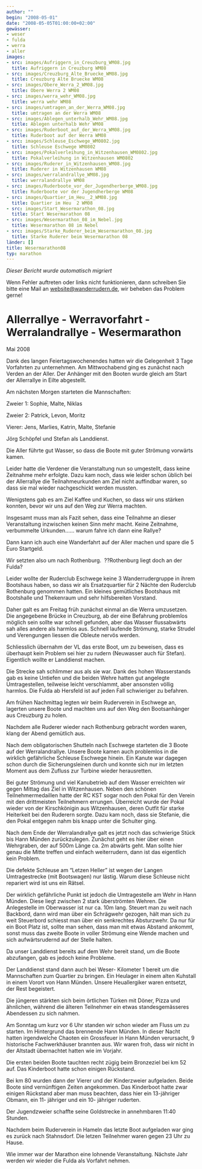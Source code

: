 ```yaml
---
author: ""
begin: "2008-05-01"
date: "2008-05-05T01:00:00+02:00"
gewässer:
- weser
- fulda
- werra
- aller
images:
- src: images/Aufriggern_in_Creuzburg_WM08.jpg
  title: Aufriggern in Creuzburg WM08
- src: images/Creuzburg_Alte_Bruecke_WM08.jpg
  title: Creuzburg Alte Bruecke WM08
- src: images/Obere_Werra_2_WM08.jpg
  title: Obere Werra 2 WM08
- src: images/werra_wehr_WM08.jpg
  title: werra wehr WM08
- src: images/umtragen_an_der_Werra_WM08.jpg
  title: umtragen an der Werra WM08
- src: images/Ablegen_unterhalb_Wehr_WM08.jpg
  title: Ablegen unterhalb Wehr WM08
- src: images/Ruderboot_auf_der_Werra_WM08.jpg
  title: Ruderboot auf der Werra WM08
- src: images/Schleuse_Eschwege_WM0802.jpg
  title: Schleuse Eschwege WM0802
- src: images/Pokalverleihung_in_Witzenhausen_WM0802.jpg
  title: Pokalverleihung in Witzenhausen WM0802
- src: images/Ruderer_in_Witzenhausen_WM08.jpg
  title: Ruderer in Witzenhausen WM08
- src: images/werralandrallye_WM08.jpg
  title: werralandrallye WM08
- src: images/Ruderboote_vor_der_Jugendherberge_WM08.jpg
  title: Ruderboote vor der Jugendherberge WM08
- src: images/Quartier_im_Heu__2_WM08.jpg
  title: Quartier im Heu  2 WM08
- src: images/Start_Wesermarathon_08.jpg
  title: Start Wesermarathon 08
- src: images/Wesermarathon_08_im_Nebel.jpg
  title: Wesermarathon 08 im Nebel
- src: images/Starke_Ruderer_beim_Wesermarathon_08.jpg
  title: Starke Ruderer beim Wesermarathon 08
länder: []
title: Wesermarathon08
typ: marathon
---
```



*Dieser Bericht wurde automatisch migriert*

Wenn Fehler auftreten oder links nicht funktionieren, dann schreiben Sie bitte eine Mail an website@wanderrudern.de, wir beheben das Problem gerne!



# Allerrallye - Werravorfahrt - Werralandrallye - Wesermarathon


Mai 2008

Dank des langen Feiertagswochenendes hatten wir die Gelegenheit 3 Tage Vorfahrten zu unternehmen. Am Mittwochabend ging es zunächst nach Verden an der Aller. Der Anhänger mit den Booten wurde gleich am Start der Allerrallye in Eilte abgestellt.

Am nächsten Morgen starteten die Mannschaften:

Zweier 1: Sophie, Malte, Niklas

Zweier 2: Patrick, Levon, Moritz

Vierer: Jens, Marlies, Katrin, Malte, Stefanie

Jörg Schöpfel und Stefan als Landdienst.

Die Aller führte gut Wasser, so dass die Boote mit guter Strömung vorwärts kamen.

Leider hatte die Verdener die Veranstaltung nun so umgestellt, dass keine Zeitnahme mehr erfolgte. Dazu kam noch, dass wie leider schon üblich bei der Allerrallye die Teilnahmeurkunden am Ziel nicht auffindbar waren, so dass sie mal wieder nachgeschickt werden mussten.

Wenigstens gab es am Ziel Kaffee und Kuchen, so dass wir uns stärken konnten, bevor wir uns auf den Weg zur Werra machten.

Insgesamt muss man als Fazit sehen, dass eine Teilnahme an dieser Veranstaltung inzwischen keinen Sinn mehr macht. Keine Zeitnahme, verbummelte Urkunden...... warum fahre ich dann eine Rallye?

Dann kann ich auch eine Wanderfahrt auf der Aller machen und spare die 5 Euro Startgeld.

Wir setzten also um nach Rothenburg.  ??Rothenburg liegt doch an der Fulda?

Leider wollte der Ruderclub Eschwege keine 3 Wanderrudergruppe in ihrem Bootshaus haben, so dass wir als Ersatzquartier für 2 Nächte den Ruderclub Rothenburg genommen hatten. Ein kleines gemütliches Bootshaus mit Bootshalle und Thekenraum und sehr hilfsbereiten Vorstand.

Daher galt es am Freitag früh zunächst einmal an die Werra umzusetzen. Die angegebene Brücke in Creuzburg, ab der eine Befahrung problemlos möglich sein sollte war schnell gefunden, aber das Wasser flussabwärts sah alles andere als harmlos aus. Schnell laufende Strömung, starke Strudel und Verengungen liessen die Obleute nervös werden.

Schliesslich übernahm der VL das erste Boot, um zu beweisen, dass es überhaupt kein Problem sei hier zu rudern (Neuwasser auch für Stefan). Eigentlich wollte er Landdienst machen.

Die Strecke sah schlimmer aus als sie war. Dank des hohen Wasserstands gab es keine Untiefen und die beiden Wehre hatten gut angelegte Umtragestellen, teilweise leicht verschlammt, aber ansonsten völlig harmlos. Die Fulda ab Hersfeld ist auf jeden Fall schwieriger zu befahren.

Am frühen Nachmittag legten wir beim Ruderverein in Eschwege an, lagerten unsere Boote und machten uns auf den Weg den Bootsanhänger aus Creuzburg zu holen.

Nachdem alle Ruderer wieder nach Rothenburg gebracht worden waren, klang der Abend gemütlich aus.

Nach dem obligatorischen Shutteln nach Eschwege starteten die 3 Boote auf der Werralandrallye. Unsere Boote kamen auch problemlos in die wirklich gefährliche Schleuse Eschwege hinein. Ein Kanute war dagegen schon durch die Sicherungsleinen durch und konnte sich nur im letzten Moment aus dem Zufluss zur Turbine wieder herausretten.

Bei guter Strömung und viel Kanubetrieb auf dem Wasser erreichten wir gegen Mittag das Ziel in Witzenhausen. Neben den schönen Teilnehmermedaillen hatte der RC KST sogar noch den Pokal für den Verein mit den drittmeisten Teilnehmern errungen. Überreicht wurde der Pokal wieder von der Kirschkönigin aus Witzenhausen, deren Outfit für starke Heiterkeit bei den Ruderern sorgte. Dazu kam noch, dass sie Stefanie, die den Pokal entgegen nahm bis knapp unter die Schulter ging.

Nach dem Ende der Werralandrallye galt es jetzt noch das schwierige Stück bis Hann Münden zurückzulegen. Zunächst geht es hier über einen Wehrgraben, der auf 500m Länge ca. 2m abwärts geht. Man sollte hier genau die Mitte treffen und einfach weiterrudern, dann ist das eigentlich kein Problem.

Die defekte Schleuse am “Letzen Heller” ist wegen der Langen Umtragestrecke (mit Bootswagen) nur lästig. Warum diese Schleuse nicht repariert wird ist uns ein Rätsel.

Der wirklich gefährliche Punkt ist jedoch die Umtragestelle am Wehr in Hann Münden. Diese liegt zwischen 2 stark überströmten Wehren. Die Anlegestelle im Oberwasser ist nur ca. 10m lang. Steuert man zu weit nach Backbord, dann wird man über ein Schrägwehr gezogen, hält man sich zu weit Steuerbord schiesst man über ein senkrechtes Absturzwehr. Da nur für ein Boot Platz ist, sollte man sehen, dass man mit etwas Abstand ankommt, sonst muss das zweite Boote in voller Strömung eine Wende machen und sich aufwärtsrudernd auf der Stelle halten.

Da unser Landdienst bereits auf dem Wehr bereit stand, um die Boote abzufangen, gab es jedoch keine Probleme.

Der Landdienst stand dann auch bei Weser- Kilometer 1 bereit um die Mannschaften zum Quartier zu bringen. Ein Heulager in einem alten Kuhstall in einem Vorort von Hann Münden. Unsere Heuallergiker waren entsetzt, der Rest begeistert.

Die jüngeren stärkten sich beim örtlichen Türken mit Döner, Pizza und ähnlichen, während die älteren Teilnehmer ein etwas standesgemässeres Abendessen zu sich nahmen.

Am Sonntag um kurz vor 6 Uhr standen wir schon wieder am Fluss um zu starten. Im Hintergrund das brennende Hann Münden. In dieser Nacht hatten irgendwelche Chaoten ein Grossfeuer in Hann Münden verursacht, 9 historische Fachwerkhäuser brannten aus. Wir waren froh, dass wir nicht in der Altstadt übernachtet hatten wie im Vorjahr.

Die ersten beiden Boote tauchten recht zügig beim Bronzeziel bei km 52 auf. Das Kinderboot hatte schon einigen Rückstand.

Bei km 80 wurden dann der Vierer und der Kinderzweier aufgeladen. Beide Boote sind vernünftigen Zeiten angekommen. Das Kinderboot hatte zwar einigen Rückstand aber man muss beachten, dass hier ein 13-jähriger Obmann, ein 11- jähriger und ein 10- jähriger ruderten.

Der Jugendzweier schaffte seine Goldstrecke in annehmbaren 11:40 Stunden.

Nachdem beim Ruderverein in Hameln das letzte Boot aufgeladen war ging es zurück nach Stahnsdorf. Die letzen Teilnehmer waren gegen 23 Uhr zu Hause.

Wie immer war der Marathon eine lohnende Veranstaltung. Nächste Jahr werden wir wieder die Fulda als Vorfahrt nehmen.
